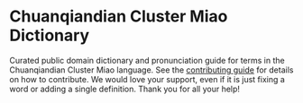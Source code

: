 
# Chuanqiandian Cluster Miao Dictionary

Curated public domain dictionary and pronunciation guide for terms in the Chuanqiandian Cluster Miao language. See the [contributing guide](https://github.com/drumworkteam/term/blob/make/.github/contributing.md) for details on how to contribute. We would love your support, even if it is just fixing a word or adding a single definition. Thank you for all your help!